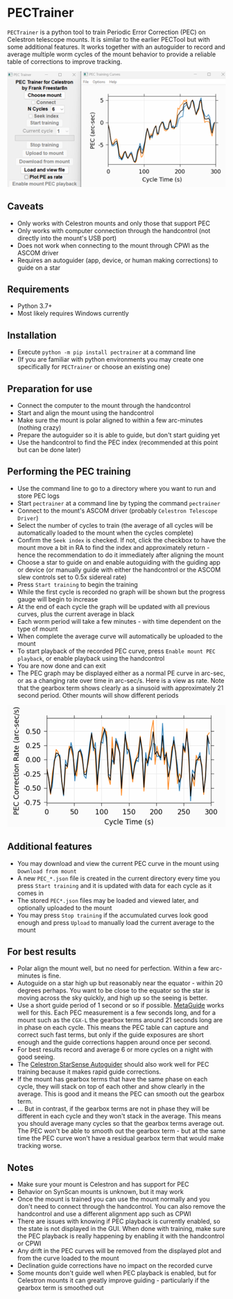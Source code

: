 # PECTrainer
`PECTrainer` is a python tool to train Periodic Error Correction (PEC) on Celestron telescope mounts.  It is similar to the earlier PECTool but with some additional features.  It works together with an autoguider to record and average multiple worm cycles of the mount behavior to provide a reliable table of corrections to improve tracking.

![Sample view of PECTrainer](docs/PECTrainerView.png)

## Caveats
- Only works with Celestron mounts and only those that support PEC
- Only works with computer connection through the handcontrol (not directly into the mount's USB port)
- Does not work when connecting to the mount through CPWI as the ASCOM driver
- Requires an autoguider (app, device, or human making corrections) to guide on a star

## Requirements
- Python 3.7+
- Most likely requires Windows currently

## Installation
- Execute `python -m pip install pectrainer` at a command line
- (If you are familiar with python environments you may create one specifically for `PECTrainer` or choose an existing one)

## Preparation for use
- Connect the computer to the mount through the handcontrol
- Start and align the mount using the handcontrol
- Make sure the mount is polar aligned to within a few arc-minutes (nothing crazy)
- Prepare the autoguider so it is able to guide, but don't start guiding yet
- Use the handcontrol to find the PEC index (recommended at this point but can be done later)

## Performing the PEC training
- Use the command line to go to a directory where you want to run and store PEC logs
- Start `pectrainer` at a command line by typing the command `pectrainer`
- Connect to the mount's ASCOM driver (probably `Celestron Telescope Driver`)
- Select the number of cycles to train (the average of all cycles will be automatically loaded to the mount when the cycles complete)
- Confirm the `Seek index` is checked.  If not, click the checkbox to have the mount move a bit in RA to find the index and approximately return - hence the recommendation to do it immediately after aligning the mount
- Choose a star to guide on and enable autoguiding with the guiding app or device (or manually guide with either the handcontrol or the ASCOM slew controls set to 0.5x sidereal rate)
- Press `Start training` to begin the training
- While the first cycle is recorded no graph will be shown but the progress gauge will begin to increase
- At the end of each cycle the graph will be updated with all previous curves, plus the current average in black
- Each worm period will take a few minutes - with time dependent on the type of mount
- When complete the average curve will automatically be uploaded to the mount
- To start playback of the recorded PEC curve, press `Enable mount PEC playback`, or enable playback using the handcontrol
- You are now done and can exit
- The PEC graph may be displayed either as a normal PE curve in arc-sec, or as a changing rate over time in arc-sec/s.  Here is a view as rate.  Note that the gearbox term shows clearly as a sinusoid with approximately 21 second period.  Other mounts will show different periods

![View of PE curve as rate](docs/PECTrainerRateView.png)

## Additional features
- You may download and view the current PEC curve in the mount using `Download from mount`
- A new `PEC_*.json` file is created in the current directory every time you press `Start training` and it is updated with data for each cycle as it comes in
- The stored `PEC*.json` files may be loaded and viewed later, and optionally uploaded to the mount
- You may press `Stop training` if the accumulated curves look good enough and press `Upload` to manually load the current average to the mount

## For best results
- Polar align the mount well, but no need for perfection.  Within a few arc-minutes is fine.
- Autoguide on a star high up but reasonably near the equator - within 20 degrees perhaps.  You want to be close to the equator so the star is moving across the sky quickly, and high up so the seeing is better.
- Use a short guide period of 1 second or so if possible.  [MetaGuide](https://www.smallstarspot.com/) works well for this.  Each PEC measurement is a few seconds long, and for a mount such as the `CGX-L` the gearbox terms around 21 seconds long are in phase on each cycle.  This means the PEC table can capture and correct such fast terms, but only if the guide exposures are short enough and the guide corrections happen around once per second.
- For best results record and average 6 or more cycles on a night with good seeing.
- The [Celestron StarSense Autoguider](https://www.celestron.com/products/starsense-autoguider) should also work well for PEC training because it makes rapid guide corrections.
- If the mount has gearbox terms that have the same phase on each cycle, they will stack on top of each other and show clearly in the average.  This is good and it means the PEC can smooth out the gearbox term.
- ... But in contrast, if the gearbox terms are not in phase they will be different in each cycle and they won't stack in the average.  This means you should average many cycles so that the gearbox terms average out.  The PEC won't be able to smooth out the gearbox term - but at the same time the PEC curve won't have a residual gearbox term that would make tracking worse.

## Notes
- Make sure your mount is Celestron and has support for PEC
- Behavior on SynScan mounts is unknown, but it may work
- Once the mount is trained you can use the mount normally and you don't need to connect through the handcontrol.  You can also remove the handcontrol and use a different alignment app such as CPWI
- There are issues with knowing if PEC playback is currently enabled, so the state is not displayed in the GUI.  When done with training, make sure the PEC playback is really happening by enabling it with the handcontrol or CPWI
- Any drift in the PEC curves will be removed from the displayed plot and from the curve loaded to the mount
- Declination guide corrections have no impact on the recorded curve
- Some mounts don't guide well when PEC playback is enabled, but for Celestron mounts it can greatly improve guiding - particularly if the gearbox term is smoothed out


[def]: docs/PECTrainerView.png
